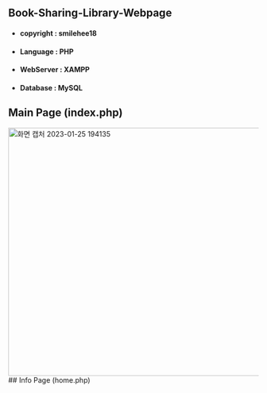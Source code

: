## Book-Sharing-Library-Webpage
+ #### copyright : smilehee18
+ #### Language : PHP
+ #### WebServer : XAMPP 
+ #### Database : MySQL 
## Main Page (index.php)
<img width="800" height="500" alt="화면 캡처 2023-01-25 194135" src="https://user-images.githubusercontent.com/123307856/214543719-4068c7f0-ce11-4032-8afd-21ee4ba13c27.png">
## Info Page (home.php)


